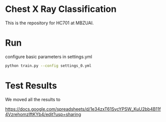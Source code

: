 # Chest X Ray Classification
This is the repository for HC701 at MBZUAI.

# Run
configure basic parameters in settings.yml
```sh
python train.py --config settings_0.yml
```

# Test Results
We moved all the results to 

https://docs.google.com/spreadsheets/d/1e34zxT61SycYPSW_KuU2bb4B11f4VzrehomzIftKYb4/edit?usp=sharing
